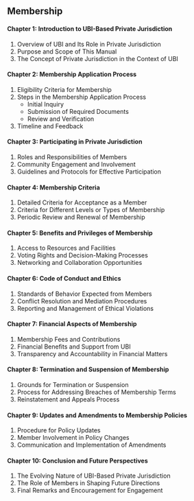 ## Membership  

#### Chapter 1: Introduction to UBI-Based Private Jurisdiction
1. Overview of UBI and Its Role in Private Jurisdiction
2. Purpose and Scope of This Manual
3. The Concept of Private Jurisdiction in the Context of UBI

#### Chapter 2: Membership Application Process
1. Eligibility Criteria for Membership
2. Steps in the Membership Application Process
   - Initial Inquiry
   - Submission of Required Documents
   - Review and Verification
3. Timeline and Feedback

#### Chapter 3: Participating in Private Jurisdiction
1. Roles and Responsibilities of Members
2. Community Engagement and Involvement
3. Guidelines and Protocols for Effective Participation

#### Chapter 4: Membership Criteria
1. Detailed Criteria for Acceptance as a Member
2. Criteria for Different Levels or Types of Membership
3. Periodic Review and Renewal of Membership

#### Chapter 5: Benefits and Privileges of Membership
1. Access to Resources and Facilities
2. Voting Rights and Decision-Making Processes
3. Networking and Collaboration Opportunities

#### Chapter 6: Code of Conduct and Ethics
1. Standards of Behavior Expected from Members
2. Conflict Resolution and Mediation Procedures
3. Reporting and Management of Ethical Violations

#### Chapter 7: Financial Aspects of Membership
1. Membership Fees and Contributions
2. Financial Benefits and Support from UBI
3. Transparency and Accountability in Financial Matters

#### Chapter 8: Termination and Suspension of Membership
1. Grounds for Termination or Suspension
2. Process for Addressing Breaches of Membership Terms
3. Reinstatement and Appeals Process

#### Chapter 9: Updates and Amendments to Membership Policies
1. Procedure for Policy Updates
2. Member Involvement in Policy Changes
3. Communication and Implementation of Amendments

#### Chapter 10: Conclusion and Future Perspectives
1. The Evolving Nature of UBI-Based Private Jurisdiction
2. The Role of Members in Shaping Future Directions
3. Final Remarks and Encouragement for Engagement
